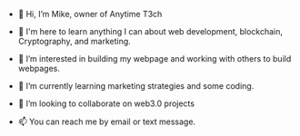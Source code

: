 - 👋 Hi, I’m Mike, owner of Anytime T3ch
- 🤔 I'm here to learn anything I can about web development, blockchain, Cryptography, and marketing.

- 👀 I’m interested in building my webpage and working with others to build webpages.
- 🌱 I’m currently learning marketing strategies and some coding. 
- 💞️ I’m looking to collaborate on web3.0 projects
- 📫 You can reach me by email or text message. 

<!---
ClassAT3ch/ClassAT3ch is a ✨ special ✨ repository because its `README.md` (this file) appears on your GitHub profile.
You can click the Preview link to take a look at your changes.
--->
